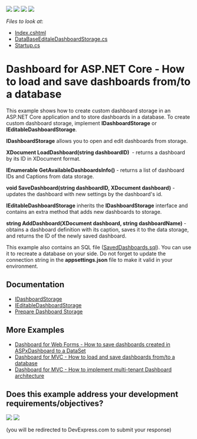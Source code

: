 <!-- default badges list -->
![](https://img.shields.io/endpoint?url=https://codecentral.devexpress.com/api/v1/VersionRange/145121565/20.1.8%2B)
[![](https://img.shields.io/badge/Open_in_DevExpress_Support_Center-FF7200?style=flat-square&logo=DevExpress&logoColor=white)](https://supportcenter.devexpress.com/ticket/details/T830539)
[![](https://img.shields.io/badge/📖_How_to_use_DevExpress_Examples-e9f6fc?style=flat-square)](https://docs.devexpress.com/GeneralInformation/403183)
[![](https://img.shields.io/badge/💬_Leave_Feedback-feecdd?style=flat-square)](#does-this-example-address-your-development-requirementsobjectives)
<!-- default badges end -->
*Files to look at*:

- [Index.cshtml](./CS/SaveDashboardDB/Views/Home/Index.cshtml)
- [DataBaseEditaleDashboardStorage.cs](./CS/SaveDashboardDB/DataBaseEditaleDashboardStorage.cs)
- [Startup.cs](./CS/SaveDashboardDB/Startup.cs)

# Dashboard for ASP.NET Core - How to load and save dashboards from/to a database

This example shows how to create custom dashboard storage in an ASP.NET Core application and to store dashboards in a database.
To create custom dashboard storage, implement <strong>IDashboardStorage</strong> or <strong>IEditableDashboardStorage</strong>.

<strong>IDashboardStorage</strong> allows you to open and edit dashboards from storage.

<strong>XDocument LoadDashboard(string dashboardID) </strong> - returns a dashboard by its ID in XDocument format.

<strong>IEnumerable<DashboardInfo> GetAvailableDashboardsInfo()</strong> - returns a list of dashboard IDs and Captions from data storage.

<strong>void SaveDashboard(string dashboardID, XDocument dashboard)</strong> - updates the dashboard with new settings by the dashboard's id.


<strong>IEditableDashboardStorage</strong> inherits the <strong>IDashboardStorage</strong> interface and contains an extra method that adds new dashboards to storage.

<strong>string AddDashboard(XDocument dashboard, string dashboardName)</strong> - obtains a dashboard definition with its caption, saves it to the data storage, and returns the ID of the newly saved dashboard.


This example also contains an SQL file ([SavedDashboards.sql](./CS/SaveDashboardDB/SavedDashboards.sql)). You can use it to recreate a database on your side. Do not forget to update the connection string in the <strong>appsettings.json</strong> file to make it valid in your environment.

## Documentation
- [IDashboardStorage](https://docs.devexpress.com/Dashboard/DevExpress.DashboardWeb.IDashboardStorage)
- [IEditableDashboardStorage](https://docs.devexpress.com/Dashboard/DevExpress.DashboardWeb.IEditableDashboardStorage)
- [Prepare Dashboard Storage](https://docs.devexpress.com/Dashboard/16979/web-dashboard/dashboard-backend/prepare-dashboard-storage)
  
## More Examples

- <a href="https://www.devexpress.com/Support/Center/p/T392813">Dashboard for Web Forms - How to save dashboards created in ASPxDashboard to a DataSet</a>
- <a href="https://www.devexpress.com/Support/Center/p/T400693">Dashboard for MVC - How to load and save dashboards from/to a database </a>
- <a href="https://www.devexpress.com/Support/Center/p/T954359">Dashboard for MVC - How to implement multi-tenant Dashboard architecture</a>
<!-- feedback -->
## Does this example address your development requirements/objectives?

[<img src="https://www.devexpress.com/support/examples/i/yes-button.svg"/>](https://www.devexpress.com/support/examples/survey.xml?utm_source=github&utm_campaign=asp-net-core-dashboard-save-dashboards-to-database&~~~was_helpful=yes) [<img src="https://www.devexpress.com/support/examples/i/no-button.svg"/>](https://www.devexpress.com/support/examples/survey.xml?utm_source=github&utm_campaign=asp-net-core-dashboard-save-dashboards-to-database&~~~was_helpful=no)

(you will be redirected to DevExpress.com to submit your response)
<!-- feedback end -->
